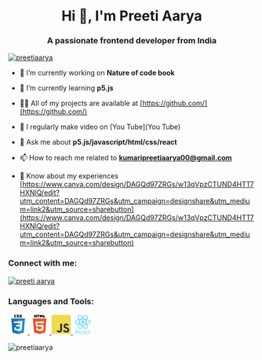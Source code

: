 <h1 align="center">Hi 👋, I'm Preeti Aarya</h1>
<h3 align="center">A passionate frontend developer from India</h3>

<p align="left"> <a href="https://github.com/ryo-ma/github-profile-trophy"><img src="https://github-profile-trophy.vercel.app/?username=preetiaarya" alt="preetiaarya" /></a> </p>

- 🔭 I’m currently working on **Nature of code book**

- 🌱 I’m currently learning **p5.js**

- 👨‍💻 All of my projects are available at [https://github.com/](https://github.com/)

- 📝 I regularly make video on [You Tube](You Tube)

- 💬 Ask me about **p5.js/javascript/html/css/react**

- 📫 How to reach me related to **kumaripreetiaarya00@gmail.com**

- 📄 Know about my experiences [https://www.canva.com/design/DAGQd97ZRGs/w13qVpzCTUND4HTT7HXNlQ/edit?utm_content=DAGQd97ZRGs&utm_campaign=designshare&utm_medium=link2&utm_source=sharebutton](https://www.canva.com/design/DAGQd97ZRGs/w13qVpzCTUND4HTT7HXNlQ/edit?utm_content=DAGQd97ZRGs&utm_campaign=designshare&utm_medium=link2&utm_source=sharebutton)

<h3 align="left">Connect with me:</h3>
<p align="left">
<a href="https://linkedin.com/in/preeti aarya" target="blank"><img align="center" src="https://raw.githubusercontent.com/rahuldkjain/github-profile-readme-generator/master/src/images/icons/Social/linked-in-alt.svg" alt="preeti aarya" height="30" width="40" /></a>
</p>

<h3 align="left">Languages and Tools:</h3>
<p align="left"> <a href="https://www.w3schools.com/css/" target="_blank" rel="noreferrer"> <img src="https://raw.githubusercontent.com/devicons/devicon/master/icons/css3/css3-original-wordmark.svg" alt="css3" width="40" height="40"/> </a> <a href="https://www.w3.org/html/" target="_blank" rel="noreferrer"> <img src="https://raw.githubusercontent.com/devicons/devicon/master/icons/html5/html5-original-wordmark.svg" alt="html5" width="40" height="40"/> </a> <a href="https://developer.mozilla.org/en-US/docs/Web/JavaScript" target="_blank" rel="noreferrer"> <img src="https://raw.githubusercontent.com/devicons/devicon/master/icons/javascript/javascript-original.svg" alt="javascript" width="40" height="40"/> </a> <a href="https://reactjs.org/" target="_blank" rel="noreferrer"> <img src="https://raw.githubusercontent.com/devicons/devicon/master/icons/react/react-original-wordmark.svg" alt="react" width="40" height="40"/> </a> </p>

<p><img align="center" src="https://github-readme-stats.vercel.app/api/top-langs?username=preetiaarya&show_icons=true&locale=en&layout=compact" alt="preetiaarya" /></p>

